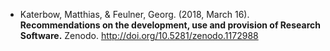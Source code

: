 * Katerbow, Matthias, & Feulner, Georg. (2018, March 16). **Recommendations on the development, use and provision of Research Software.** Zenodo. http://doi.org/10.5281/zenodo.1172988
